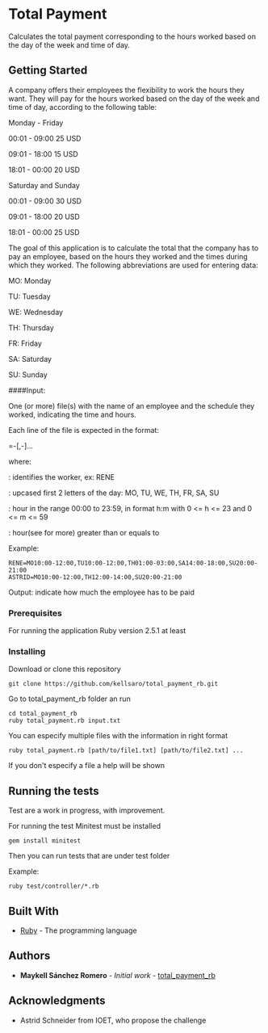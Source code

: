 # Total Payment

Calculates the total payment corresponding to the hours worked based on the day of the week and time of day.

## Getting Started

A company offers their employees the flexibility to work the hours they want. 
They will pay for the hours worked based on the day of the week and time of day, 
according to the following table:

Monday - Friday

00:01 - 09:00 25 USD

09:01 - 18:00 15 USD

18:01 - 00:00 20 USD

Saturday and Sunday

00:01 - 09:00 30 USD

09:01 - 18:00 20 USD

18:01 - 00:00 25 USD

The goal of this application is to calculate the total that the company has to pay an employee, 
based on the hours they worked and the times during which they worked. 
The following abbreviations are used for entering data:

MO: Monday

TU: Tuesday

WE: Wednesday

TH: Thursday

FR: Friday

SA: Saturday

SU: Sunday

####Input: 

One (or more) file(s) with the name of an employee and the schedule they worked, indicating the time and hours. 

Each line of the file is expected in the format:

<ID>=<DAY><HOUR1>-<HOUR2>[,<DAY><HOUR1>-<HOUR2>]...

where:

<ID> : identifies the worker, ex: RENE

<DAY>: upcased first 2 letters of the day: MO, TU, WE, TH, FR, SA, SU 

<HOUR1>: hour in the range 00:00 to 23:59, in format h:m with 0 <= h <= 23 and  0 <= m <= 59

<HOUR2>: hour(see <HOUR1> for more) greater than or equals to <HOUR1>


Example:

```
RENE=MO10:00-12:00,TU10:00-12:00,TH01:00-03:00,SA14:00-18:00,SU20:00-21:00
ASTRID=MO10:00-12:00,TH12:00-14:00,SU20:00-21:00
```

Output: indicate how much the employee has to be paid

### Prerequisites

For running the application Ruby version 2.5.1 at least

### Installing

Download or clone this repository

```
git clone https://github.com/kellsaro/total_payment_rb.git
```

Go to total_payment_rb folder an run

```
cd total_payment_rb
ruby total_payment.rb input.txt
```

You can especify multiple files with the information in right format

```
ruby total_payment.rb [path/to/file1.txt] [path/to/file2.txt] ...
```

If you don't especify a file a help will be shown

## Running the tests

Test are a work in progress, with improvement.

For running the test Minitest must be installed

```
gem install minitest
```

Then you can run tests that are under test folder

Example:

```
ruby test/controller/*.rb
```

## Built With

* [Ruby](https://www.ruby-lang.org/en/) - The programming language

## Authors

* **Maykell Sánchez Romero** - *Initial work* - [total_payment_rb](https://github.com/kellsaro/total_payment_rb.git)


## Acknowledgments

* Astrid Schneider from IOET, who propose the challenge

